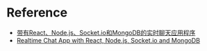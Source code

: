 # Reference

* [带有React、Node.js、Socket.io和MongoDB的实时聊天应用程序](https://www.bilibili.com/video/BV1Ci4y1y7GF)
* [Realtime Chat App with React, Node.js, Socket.io and MongoDB](https://www.youtube.com/watch?v=otaQKODEUFs)
